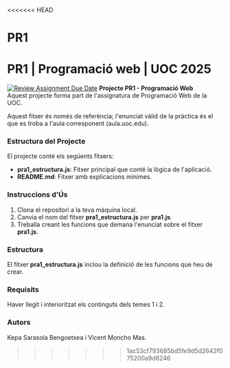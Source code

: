 <<<<<<< HEAD
# PR1
PR1 | Programació web | UOC 2025
=======
[![Review Assignment Due Date](https://classroom.github.com/assets/deadline-readme-button-22041afd0340ce965d47ae6ef1cefeee28c7c493a6346c4f15d667ab976d596c.svg)](https://classroom.github.com/a/UJUBkeNe)
**Projecte PR1 - Programació Web**  
Aquest projecte forma part de l'assignatura de Programació Web de la UOC.  

Aquest fitxer és només de referència; l'enunciat vàlid de la pràctica és el que es troba a l'aula corresponent (aula.uoc.edu).  

### **Estructura del Projecte**  
El projecte conté els següents fitxers:  

- **pra1_estructura.js**: Fitxer principal que conté la lògica de l'aplicació.  
- **README.md**: Fitxer amb explicacions mínimes.  

### **Instruccions d'Ús**  
1. Clona el repositori a la teva màquina local.  
2. Canvia el nom del fitxer **pra1_estructura.js** per **pra1.js**.  
3. Treballa creant les funcions que demana l'enunciat sobre el fitxer **pra1.js**.  

### **Estructura**  
El fitxer **pra1_estructura.js** inclou la definició de les funcions que heu de crear.  

### **Requisits**  
Haver llegit i interioritzat els continguts dels temes 1 i 2.  

### **Autors**  
Kepa Sarasola Bengoetxea i Vicent Moncho Mas.
>>>>>>> 1ac53cf793685bd5fe9d5d2642f075200a9d8246
